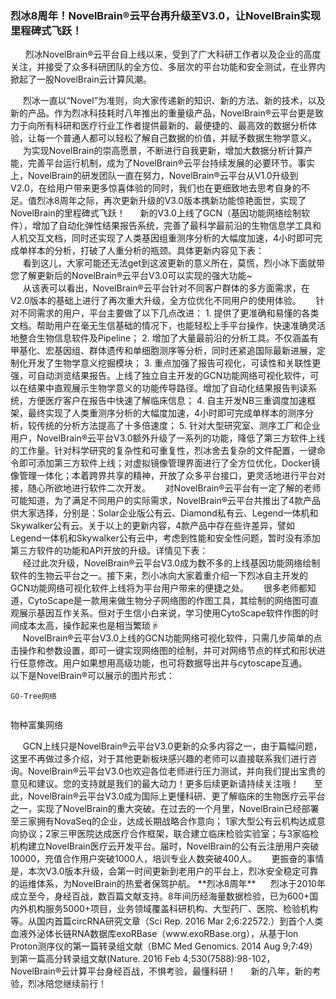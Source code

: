### **烈冰8周年！NovelBrain®云平台再升级至V3.0，让NovelBrain实现里程碑式飞跃！**
&nbsp;&nbsp;&nbsp;&nbsp;&nbsp;       烈冰NovelBrain®云平台自上线以来，受到了广大科研工作者以及企业的高度关注，并接受了众多科研团队的全方位、多层次的平台功能和安全测试，在业界内掀起了一股NovelBrain云计算风潮。
<div style="text-align:center">
	<img data-src="1.jpg" width="600px" ></img>
</div>
&nbsp;&nbsp;&nbsp;&nbsp;&nbsp;烈冰一直以“Novel”为准则，向大家传递新的知识、新的方法、新的技术，以及新的产品。作为烈冰科技耗时八年推出的重量级产品，NovelBrain®云平台更是致力于向所有科研和医疗行业工作者提供最新的、最便捷的、最高效的数据分析体验，让每一个普通人都可以轻松了解自己数据的价值，并赋予数据生物学意义。
&nbsp;&nbsp;&nbsp;&nbsp;&nbsp;为实现NovelBrain的崇高愿景，不断进行自我更新，增加大数据分析计算产能，完善平台运行机制，成为了NovelBrain®云平台持续发展的必要环节。事实上，NovelBrain的研发团队一直在努力，NovelBrain®云平台从V1.0升级到V2.0，在给用户带来更多惊喜体验的同时，我们也在更细致地去思考自身的不足。值烈冰8周年之际，再次更新升级的V3.0版本携新功能惊艳面世，实现了NovelBrain的里程碑式飞跃！
&nbsp;&nbsp;&nbsp;&nbsp;&nbsp;新的V3.0上线了GCN（基因功能网络绘制软件），增加了自动化弹性结果报告系统，完善了最科学最前沿的生物信息学工具和人机交互文档，同时还实现了人类基因组重测序分析的大幅度加速，4小时即可完成单样本的分析，打破了人重分析的瓶颈。具体更新内容见下表：
<div style="text-align:center">
	<img data-src="2.png" width="500px" ></img>
</div>
&nbsp;&nbsp;&nbsp;&nbsp;&nbsp;看到这儿，大家可能还无法get到这波更新的意义所在，莫慌，烈小冰下面就带您了解更新后的NovelBrain®云平台V3.0可以实现的强大功能~
<div style="text-align:center">
	<img data-src="3.png" width="500px" ></img></div>
&nbsp;&nbsp;&nbsp;&nbsp;&nbsp;从该表可以看出，NovelBrain®云平台针对不同客户群体的多方面需求，在V2.0版本的基础上进行了再次重大升级，全方位优化不同用户的使用体验。
&nbsp;&nbsp;&nbsp;&nbsp;&nbsp;针对不同需求的用户，平台主要做了以下几点改进：
1. 提供了更准确和易懂的各类文档。帮助用户在毫无生信基础的情况下，也能轻松上手平台操作，快速准确灵活地整合生物信息软件及Pipeline；
2. 增加了大量最前沿的分析工具。不仅涵盖有甲基化、宏基因组、群体遗传和单细胞测序等分析，同时还紧追国际最新进展，定制化开发了生物学意义挖掘模块；
3. 重点加强了报告可视化，可读性和关联性更强，可自动浏览结果报告。上线了独立自主开发的GCN功能网络可视化软件，可以在结果中直观展示生物学意义的功能传导路径。增加了自动化结果报告判读系统，方便医疗客户在报告中快速了解临床信息；
4. 自主开发NB三重调度加速框架，最终实现了人类重测序分析的大幅度加速，4小时即可完成单样本的测序分析，较传统的分析方法提高了十多倍速度；
5. 针对大型研究室、测序工厂和企业用户，NovelBrain®云平台V3.0额外升级了一系列的功能，降低了第三方软件上线的工作量。针对科学研究的复杂性和可重复性，烈冰舍去复杂的文件配置，一键命令即可添加第三方软件上线；对虚拟镜像管理界面进行了全方位优化，Docker镜像管理一体化；本着跨界共享的精神，开放了众多平台接口，更灵活地进行平台对接，随心所欲地进行软件二次开发。
&nbsp;&nbsp;&nbsp;&nbsp;&nbsp;对NovelBrain®云平台有一定了解的老师可能知道，为了满足不同用户的实际需求，NovelBrain®云平台共推出了4款产品供大家选择，分别是：Solar企业版公有云、Diamond私有云、Legend一体机和Skywalker公有云。关于以上的更新内容，4款产品中存在些许差异，譬如Legend一体机和Skywalker公有云中，考虑到性能和安全性问题，暂时没有添加第三方软件的功能和API开放的升级。详情见下表：
<div style="text-align:center">
	<img data-src="4.png" width="500px" ></img></div>
&nbsp;&nbsp;&nbsp;&nbsp;&nbsp;经过此次升级，NovelBrain®云平台V3.0成为数不多的上线基因功能网络绘制软件的生物云平台之一。接下来，烈小冰向大家着重介绍一下烈冰自主开发的GCN功能网络可视化软件上线将为平台用户带来的便捷之处。
&nbsp;&nbsp;&nbsp;&nbsp;&nbsp;很多老师都知道，CytoScape是一款用来做生物分子网络图的作图工具，其绘制的网络图可直观展示基因互作关系。但对于生信小白来说，学习使用CytoScape软件作图的时间成本太高，操作起来也是相当繁琐☟
<div style="text-align:center">
	<img data-src="5.png" width="500px" ></img></div>
&nbsp;&nbsp;&nbsp;&nbsp;&nbsp;NovelBrain®云平台V3.0上线的GCN功能网络可视化软件，只需几步简单的点击操作和参数设置，即可一键实现网络图的绘制，并可对网络节点的样式和形状进行任意修改。用户如果想用高级功能，也可将数据导出并与cytoscape互通。
<div style="text-align:center">
	<img data-src="6.png" width="500px" ></img></div>
    以下是NovelBrain®可以展示的图片形式：
    
    GO-Tree网络
<div style="text-align:center">
	<img data-src="7.jpg" width="500px" ></img></div>
    
  物种富集网络
 <div style="text-align:center">
	<img data-src="8.jpg" width="500px" ></img></div> 
&nbsp;&nbsp;&nbsp;&nbsp;&nbsp;GCN上线只是NovelBrain®云平台V3.0更新的众多内容之一，由于篇幅问题，这里不再做过多介绍，对于其他更新板块感兴趣的老师可以直接联系我们进行咨询。NovelBrain®云平台V3.0也欢迎各位老师进行压力测试，并向我们提出宝贵的意见和建议。您的支持就是我们的最大动力！更多后续更新请持续关注哦！
&nbsp;&nbsp;&nbsp;&nbsp;&nbsp;至此，NovelBrain®云平台V3.0成为国际上更懂科研、更了解临床的生物医疗云平台之一，实现了NovelBrain的重大突破。在过去的一个月里，NovelBrain已经部署至三家拥有NovaSeq的企业，达成长期战略合作意向； 1家大型公有云机构达成意向协议；2家三甲医院达成医疗合作框架，联合建立临床检验实验室；与3家临检机构建立NovelBrain医疗云开发平台。届时，NovelBrain的公有云注册用户突破10000，充值合作用户突破1000人，培训专业人数突破400人。
&nbsp;&nbsp;&nbsp;&nbsp;&nbsp;更振奋的事情是，本次V3.0版本升级，会第一时间更新到老用户的平台上，烈冰安全稳定可靠的运维体系，为NovelBrain的热爱者保驾护航。
**烈冰8周年**
&nbsp;&nbsp;&nbsp;&nbsp;&nbsp;烈冰于2010年成立至今，身经百战，数百篇文献支持。8年间历经海量数据检验，已为600+国内外机构服务5000+项目，业务领域覆盖科研机构、大型药厂、医院、检验机构等。从国内首篇circRNA研究文章（Sci Rep. 2016 Mar 2;6:22572.）到首个人类血液外泌体长链RNA数据库exoRBase（www.exoRBase.org），从基于Ion Proton测序仪的第一篇转录组文献（BMC Med Genomics. 2014 Aug 9;7:49）到第一篇高分转录组文献(Nature. 2016 Feb 4;530(7588):98-102，NovelBrain®云计算平台身经百战，不惧考验，最懂科研！
&nbsp;&nbsp;&nbsp;&nbsp;&nbsp;新的八年，新的考验，烈冰陪您继续前行！
<div style="text-align:center">
	<img data-src="9.png" width="600px" ></img></div>